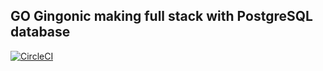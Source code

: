## GO Gingonic making full stack with PostgreSQL database
[![CircleCI](https://circleci.com/gh/dkantikorn/go-gin-fullstack.svg?style=svg)](https://circleci.com/gh/dkantikorn/go-gin-fullstack)